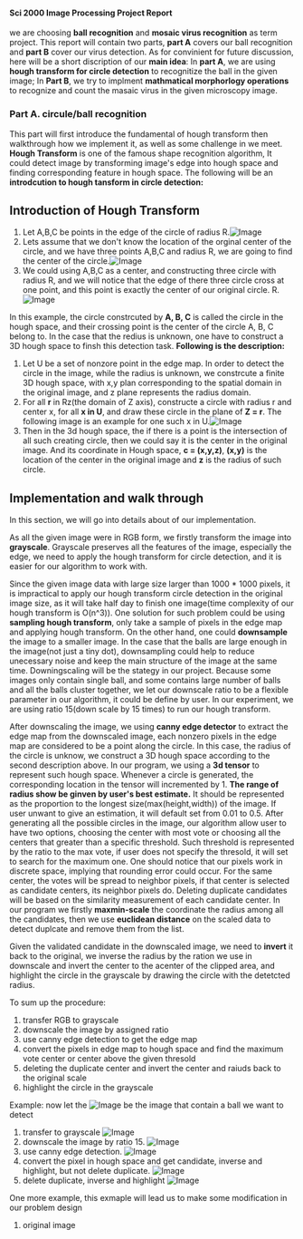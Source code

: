 #### Sci 2000 Image Processing Project Report
we are choosing **ball recognition** and **mosaic virus recognition** as term project. This report will contain two parts, **part A** covers our ball recognition and **part B** cover our virus detection. As for convinient for future discussion, here will be a short discription of our **main idea**: In **part A**, we are using **hough transform for circle detection** to recognitize the ball in the given image; In **Part B**, we try to implment **mathmatical morphorlogy operations** to recognize and count the masaic virus in the given microscopy image.
### Part A. circule/ball recognition
This part will first introduce the fundamental of hough transform then walkthrough how we implement it, as well as some challenge in we meet.
**Hough Transform** is one of the famous shape recognition algorithm, It could detect image by transforming image's edge into hough space and finding corresponding feature in hough space. The following will be an **introdcution to hough tansform in circle detection:**	
## Introduction of Hough Transform
1. Let A,B,C be points in the edge of the circle of radius R.![Image](hough1.JPG "figure 1")
2. Lets assume that we don't know the location of the orginal center of the circle, and we have three points A,B,C and radius R, we are going to find the center of the circle.![Image](hough2.JPG "figure 2")
3. We could using A,B,C as a center, and constructing three circle with radius R, and we will notice that the edge of there three circle cross at one point, and this point is exactly the center of our original circle. R.![Image](hough3.JPG "figure 3")

In this example, the circle constrcuted by **A, B, C** is called the circle in the hough space, and their crossing point is the center of the circle A, B, C belong to. In the case that the redius is unknown, one have to construct a 3D hough space to finsh this detection task. **Following is the description:**
1. Let U be a set of nonzore point in the edge map. In order to detect the circle in the image, while the radius is unknown, we constrcute a finite 3D hough space, with x,y plan corresponding to the spatial domain in the original image, and z plane represents the radius domain.
2. For all **r** in Rz(the domain of Z axis), constructe a circle with radius r and center x, for all **x in U**, and draw these circle in the plane of **Z = r**. The following image is an example for one such x in U.![Image](hough4.JPG "figure 4")
3. Then in the 3d hough space, the if there is a point is the intersection of all such creating circle, then we could say it is the center in the original image. And its coordinate in Hough space, **c = (x,y,z)**, **(x,y)** is the location of the center in the original image and **z** is the radius of such circle.
## Implementation and walk through
In this section, we will go into details about of our implementation. 

As all the given image were in RGB form, we firstly transform the image into **grayscale**. Grayscale preserves all the features of the image, especially the edge, we need to apply the hough transform for circle detection, and it is easier for our algorithm to work with.

Since the given image data with large size larger than 1000 * 1000 pixels, it is impractical to apply our hough transform circle detection in the original image size, as it will take half day to finish one image(time complexity of our hough transform is O(n^3)). One solution for such problem could be using **sampling hough transform**, only take a sample of pixels in the edge map and applying hough transform. On the other hand, one could **downsample** the image to a smaller image. In the case that the balls are large enough in the image(not just a tiny dot), downsampling could help to reduce unecessary noise and keep the main structure of the image at the same time. Downingscaling will be the stategy in our project. Because some images only contain single ball, and some contains large number of balls and all the balls cluster together, we let our downscale ratio to be a flexible parameter in our algorithm, it could be define by user. In our experiment, we are using ratio 15(down scale by 15 times) to run our hough transform.

After downscaling the image, we using **canny edge detector** to extract the edge map from the downscaled image, each nonzero pixels in the edge map are considered to be a point along the circle. In this case, the radius of the circle is unknow, we construct a 3D hough space according to the second description above. In our program, we using a **3d tensor** to represent such hough space. Whenever a circle is generated, the corresponding location in the tensor will incremented by 1. **The range of radius show be ginven by user's best estimate.** It should be represented as the proportion to the longest size(max(height,width)) of the image. If user unwant to give an estimation, it will default set from 0.01 to 0.5. After generating all the possible circles in the image, our algorithm allow user to have two options, choosing the center with most vote or choosing all the centers that greater than a specific threshold. Such threshold is represented by the ratio to the max vote, if user does not specify the thresold, it will set to search for the maximum one. One should notice that our pixels work in discrete space, implying that rounding error could occur. For the same center, the votes will be spread to neighbor pixels, if that center is selected as candidate centers, its neighbor pixels do. Deleting duplicate candidates will be based on the similarity measurement of each candidate center. In our program we firstly **maxmin-scale** the coordinate the radius among all the candidates, then we use **euclidean distance** on the scaled data to detect duplcate and remove them from the list.

Given the validated candidate in the downscaled image, we need to **invert** it back to the original, we inverse the radius by the ration we use in downscale and invert the center to the acenter of the clipped area, and highlight the circle in the grayscale by drawing the circle with the detetcted radius.

To sum up the procedure:
1. transfer RGB to grayscale
2. downscale the image by assigned ratio
3. use canny edge detection to get the edge map
4. convert the pixels in edge map to hough space and find the maximum vote center or center above the given thresold
5. deleting the duplicate center and invert the center and raiuds back to the original scale
6. highlight the circle in the grayscale

Example: now let the ![Image](Baseball-1.jpg "figure 5") be the image that contain a ball we want to detect
1. transfer to grayscale ![Image](Baseball-1-grayscale.jpg "figure 6")
2. downscale the image by ratio 15. ![Image](downscale_image.jpg "figure 7")
3. use canny edge detection. ![Image](edge_map.jpg "figure 7")
4. convert the pixel in hough space and get candidate, inverse and highlight, but not delete duplicate. ![Image](without-delete-dup.jpg "figure 7")
5. delete duplicate, inverse and highlight ![Image](Baseball-1-highlight.jpg "figure 7")

One more example, this exmaple will lead us to make some modification in our problem design
1. original image